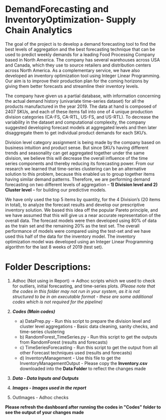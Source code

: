 # DemandForecasting and InventoryOptimization- Supply Chain Analytics

The goal of the project is to develop a demand forecasting tool to find the best levels of aggregation and the best forecasting technique that can be used to predict weekly demands for a leading Food Processing Company based in North America. The company has several warehouses across USA and Canada, which they use to source retailers and distribution centers across North America. As a complementary service, we have also developed an inventory optimization tool using Integer Linear Programming. Our aim is to improve their production plan for the coming horizons by giving them better forecasts and streamline their inventory levels. 

The company have given us a partial database, with information concerning the actual demand history (univariate time-series dataset) for all the products manufactured in the year 2019. The data at hand is composed of 2407 SKUs, and each of these items fall into one of 4 unique production division categories (CA-FS, CA-RTL, US-FS, and US-RTL). To decrease the variability in the dataset and computational complexity, the company suggested developing forecast models at aggregated levels and then later disaggregate them to get individual product demands for each SKU’s.  

Division level category assignment is being made by the company based on business intuition and product sense. But since SKU’s having different trends and seasonality can get aggregated together under the same division, we believe this will decrease the overall influence of the time series components and thereby reducing its forecasting power. From our research we learned that time-series clustering can be an alternative solution to this problem, because this enabled us to group together items having similar demand patterns. Therefore, we are performing demand forecasting on two different levels of aggregation – **1) Division level and 2) Cluster level** – for building our predictive models.  

We have only used the top 5 items by quantity, for the 4 Division’s (20 items in total), to analyze the forecast results and develop our prescriptive inventory solution. We based this idea off the popular Pareto principle, and we have assumed that this will give us a near accurate representation of the overall data. The forecast models were then developed using 80% of data as the train set and the remaining 20% as the test set. The overall performance of models were compared using the test-set and we have used this half of the data for the inventory model. The inventory optimization model was developed using an Integer Linear Programming algorithm for the last 8 weeks of 2019 (test set).  

# Folder Descriptions:

1) Adhoc (Not using in Report) -> Adhoc scripts which we used to check for outliers, initial forecasting, and time-series plots.
*(Please note that the codes in this folder may not run in your system, as it is not structured to be in an executable format - these are some additional codes which is not required for the pipeline)*

2) ***Codes (Main codes)***
	- a) DataPrep.py - Run this script to prepare the division level and cluster level aggregations
			     - Basic data cleaning, sanity checks, and time-series clustering
	- b) RandomForest_TimeSeries.py - Run this script to get the outputs from RandomForest (results and forecasts)
	- c) TimeSeriesForecasting - Run this script to get the output from all other Forecast techniques used (results and forecasts)
	- d) InventoryManagement - Use this file to get the InventoryManagementOutput
					 - Please copy the **Inventory.csv** downloaded into the **Data Folder** to reflect the changes made
4) ***Data - Data Inputs and Outputs***
5) ***Images - Images used in the report***
6) OutImages - Adhoc checks


**Please refresh the dashboard after running the codes in "Codes" folder to see the output of your changes made**


